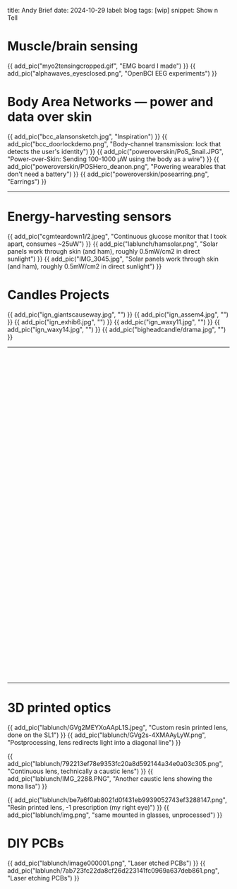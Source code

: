 title: Andy Brief 
date: 2024-10-29
label: blog
tags: [wip]
snippet: Show n Tell

# Muscle/brain sensing
{{ add_pic("myo2tensingcropped.gif", "EMG board I made") }} 
{{ add_pic("alphawaves_eyesclosed.png", "OpenBCI EEG experiments") }} 


# Body Area Networks — power and data over skin
{{ add_pic("bcc_alansonsketch.jpg", "Inspiration") }}
{{ add_pic("bcc_doorlockdemo.png", "Body-channel transmission: lock that detects the user's identity") }}
{{ add_pic("poweroverskin/PoS_Snail.JPG", "Power-over-Skin: Sending 100-1000 µW using the body as a wire") }}
{{ add_pic("poweroverskin/POSHero_deanon.png", "Powering wearables that don't need a battery") }}
{{ add_pic("poweroverskin/posearring.png", "Earrings") }}

<hr>


# Energy-harvesting sensors

{{ add_pic("cgmteardown1/2.jpeg", "Continuous glucose monitor that I took apart, consumes ~25uW") }}
{{ add_pic("lablunch/hamsolar.png", "Solar panels work through skin (and ham), roughly 0.5mW/cm2 in direct sunlight") }}
{{ add_pic("IMG_3045.jpg", "Solar panels work through skin (and ham), roughly 0.5mW/cm2 in direct sunlight") }}


# Candles Projects
{{ add_pic("ign_giantscauseway.jpg", "") }}
{{ add_pic("ign_assem4.jpg", "") }}
{{ add_pic("ign_exhib6.jpg", "") }}
{{ add_pic("ign_waxy11.jpg", "") }}
{{ add_pic("ign_waxy14.jpg", "") }}
{{ add_pic("bigheadcandle/drama.jpg", "") }}


<hr>
<br>
<br><br><br><br><br><br><br><br><br><br><br><br><br><br><br><br><br><br><br><br><br><br><br><br><br><br><br><br><br><br><br><br><br><br><br><br><br><br><br><br><br><br>
<hr>

# 3D printed optics
{{ add_pic("lablunch/GVg2MEYXoAApL1S.jpeg", "Custom resin printed lens, done on the SL1") }}
{{ add_pic("lablunch/GVg2s-4XMAAyLyW.png", "Postprocessing, lens redirects light into a diagonal line") }}

{{ add_pic("lablunch/792213ef78e9353fc20a8d592144a34e0a03c305.png", "Continuous lens, technically a caustic lens") }}
{{ add_pic("lablunch/IMG_2288.PNG", "Another caustic lens showing the mona lisa") }}

{{ add_pic("lablunch/be7a6f0ab8021d0f431eb9939052743ef3288147.png", "Resin printed lens, -1 prescription (my right eye)") }}
{{ add_pic("lablunch/img.png", "same mounted in glasses, unprocessed") }}


# DIY PCBs
{{ add_pic("lablunch/image000001.png", "Laser etched PCBs") }} 
{{ add_pic("lablunch/7ab723fc22da8cf26d223141fc0969a637deb861.png", "Laser etching PCBs") }} 

